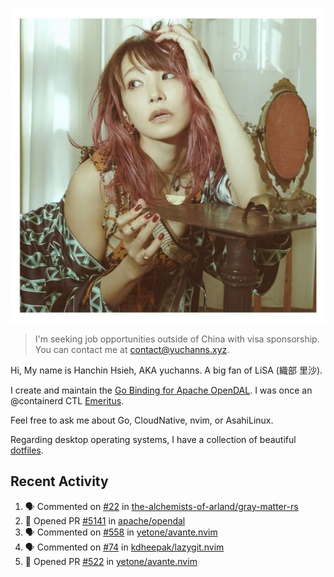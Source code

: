 <p align="center">
  <img src="./assets/LiSA2.webp" width=550 />
</p>

> I'm seeking job opportunities outside of China with visa sponsorship. You can contact me at contact@yuchanns.xyz.

Hi, My name is Hanchin Hsieh, AKA yuchanns. A big fan of LiSA (織部 里沙).

I create and maintain the [Go Binding for Apache OpenDAL](https://github.com/apache/opendal/tree/main/bindings/go). I was once an @containerd CTL [Emeritus](https://github.com/containerd/nerdctl/pull/3067).

Feel free to ask me about Go, CloudNative, nvim, or AsahiLinux.

Regarding desktop operating systems, I have a collection of beautiful [dotfiles](https://github.com/yuchanns/dotfiles).

## Recent Activity

<!--START_SECTION:activity-->
1. 🗣 Commented on [#22](https://github.com/the-alchemists-of-arland/gray-matter-rs/issues/22#issuecomment-2372719093) in [the-alchemists-of-arland/gray-matter-rs](https://github.com/the-alchemists-of-arland/gray-matter-rs)
2. 💪 Opened PR [#5141](https://github.com/apache/opendal/pull/5141) in [apache/opendal](https://github.com/apache/opendal)
3. 🗣 Commented on [#558](https://github.com/yetone/avante.nvim/issues/558#issuecomment-2342980892) in [yetone/avante.nvim](https://github.com/yetone/avante.nvim)
4. 🗣 Commented on [#74](https://github.com/kdheepak/lazygit.nvim/issues/74#issuecomment-2330432235) in [kdheepak/lazygit.nvim](https://github.com/kdheepak/lazygit.nvim)
5. 💪 Opened PR [#522](https://github.com/yetone/avante.nvim/pull/522) in [yetone/avante.nvim](https://github.com/yetone/avante.nvim)
<!--END_SECTION:activity-->

